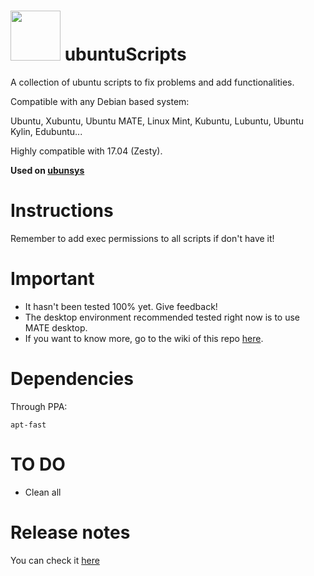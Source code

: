 <img src="http://2.bp.blogspot.com/-0PGGE5x_Bro/UIIlk9owRYI/AAAAAAAAAnk/M7ezExKcC4w/s1600/shell-linux-hackem.png" width="80"> ubuntuScripts
=============================================

A collection of ubuntu scripts to fix problems and add functionalities.

Compatible with any Debian based system:

Ubuntu, Xubuntu, Ubuntu MATE, Linux Mint, Kubuntu, Lubuntu, Ubuntu Kylin, Edubuntu...

Highly compatible with 17.04 (Zesty).

**Used on [ubunsys](https://github.com/adgellida/ubunsys)**

Instructions
=============================================

Remember to add exec permissions to all scripts if don't have it!
	
Important
=============================================
* It hasn't been tested 100% yet. Give feedback!
* The desktop environment recommended tested right now is to use MATE desktop.
* If you want to know more, go to the wiki of this repo [here](https://github.com/adgellida/ubuntuScripts/wiki).

Dependencies
=============================================

Through PPA:

`apt-fast`

TO DO
=============================================
* Clean all

Release notes
=============================================
You can check it [here](https://github.com/adgellida/ubuntuScripts/releases)
